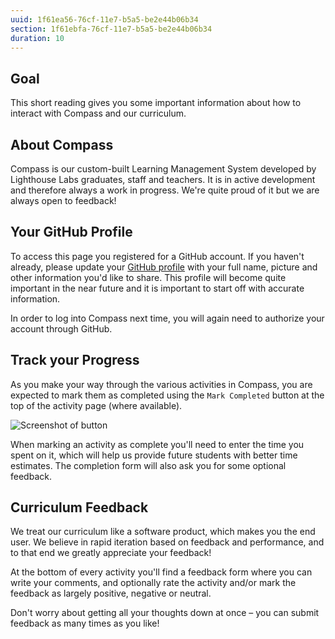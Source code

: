 ```yaml
---
uuid: 1f61ea56-76cf-11e7-b5a5-be2e44b06b34
section: 1f61ebfa-76cf-11e7-b5a5-be2e44b06b34
duration: 10
---
```


## Goal

This short reading gives you some important information about how to interact with Compass and our curriculum.

## About Compass

Compass is our custom-built Learning Management System developed by Lighthouse Labs graduates, staff and teachers. It is in active development and therefore always a work in progress. We're quite proud of it but we are always open to feedback!

## Your GitHub Profile

To access this page you registered for a GitHub account. If you haven't already, please update your [GitHub profile](https://github.com/settings/profile) with your full name, picture and other information you'd like to share. This profile will become quite important in the near future and it is important to start off with accurate information.

In order to log into Compass next time, you will again need to authorize your account through GitHub.

## Track your Progress

As you make your way through the various activities in Compass, you are expected to mark them as completed using the `Mark Completed` button at the top of the activity page (where available).

![Screenshot of button](http://d.pr/i/14M2Y/KVi6gvB0+)

When marking an activity as complete you'll need to enter the time you spent on it, which will help us provide future students with better time estimates. The completion form will also ask you for some optional feedback.

## Curriculum Feedback

We treat our curriculum like a software product, which makes you the end user. We believe in rapid iteration based on feedback and performance, and to that end we greatly appreciate your feedback!

At the bottom of every activity you'll find a feedback form where you can write your comments, and optionally rate the activity and/or mark the feedback as largely positive, negative or neutral.

Don't worry about getting all your thoughts down at once – you can submit feedback as many times as you like!

